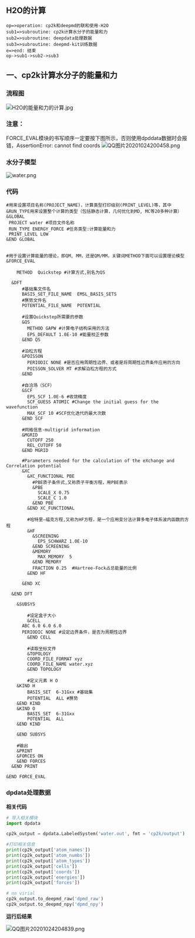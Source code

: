 ## H2O的计算
```flow
op=>operation: cp2k和deepmd的联和使用-H2O
sub1=>subroutine: cp2k计算水分子的能量和力
sub2=>subroutine: deepdata处理数据
sub3=>subroutine: deepmd-kit训练数据
e=>end: 结束
op->sub1->sub2->sub3
```

## 一、cp2k计算水分子的能量和力

### 流程图

![H2O的能量和力的计算.jpg](http://ww1.sinaimg.cn/large/007nrJjbgy1gjzkuny8mkj3169135q77.jpg)

### 注意：
FORCE_EVAL模块的书写顺序一定要按下图所示，否则使用dpddata数据时会报错，AssertionError: cannot find coords
![QQ图片20201024200458.png](http://ww1.sinaimg.cn/large/007nrJjbgy1gk0qwo5da9j30g80azmzj.jpg)

### 水分子模型
![water.png](http://ww1.sinaimg.cn/large/007nrJjbgy1gjzlwronzuj310c0jct91.jpg)
### 代码

```
#用来设置项目名称(PROJECT_NAME)，计算类型打印级别(PRINT_LEVEL)等，其中&RUN_TYPE用来设置整个计算的类型（包括静态计算，几何优化到MD, MC等20多种计算）
&GLOBAL
 PROJECT water #项目文件名称
 RUN_TYPE ENERGY_FORCE #任务类型:计算能量和力
 PRINT_LEVEL LOW
&END GLOBAL


#用于设置计算能量的理论，即QM, MM，还是QM/MM，关键词METHOD下面可以设置理论模型
&FORCE_EVAL

	METHOD  Quickstep #计算方式,别名为QS

  &DFT
      #基础集文件名
      BASIS_SET_FILE_NAME  EMSL_BASIS_SETS
      #赝势文件名
      POTENTIAL_FILE_NAME  POTENTIAL

      #设置Quickstep所需要的参数
      &QS
        METHOD GAPW #计算电子结构采用的方法
        EPS_DEFAULT 1.0E-10 #能量校正参数
      &END QS

      #泊松方程
      &POISSON
        PERIODIC NONE #是否应用周期性边界、或者是将周期性边界条件应用的方向
        POISSON_SOLVER MT #求解泊松方程的方式
      &END

      #自洽场（SCF）
      &SCF
        EPS_SCF 1.0E-6 #收敛精度
        SCF_GUESS ATOMIC #Change the initial guess for the wavefunction
        MAX_SCF 10 #SCF优化迭代的最大次数
      &END SCF

      #网格信息-multigrid information
      &MGRID
        CUTOFF 250
        REL_CUTOFF 50
      &END MGRID

      #Parameters needed for the calculation of the eXchange and Correlation potential
      &XC
        &XC_FUNCTIONAL PBE
          #PBE质子条件式,又称质子平衡方程，用PBE表示
          &PBE
            SCALE_X 0.75
            SCALE_C 1.0
          &END PBE
        &END XC_FUNCTIONAL

        #哈特里—福克方程,又称为HF方程，是一个应用变分法计算多电子体系波内函数的方程
        &HF
          &SCREENING
            EPS_SCHWARZ 1.0E-10
          &END SCREENING
          &MEMORY
            MAX_MEMORY  5
          &END MEMORY
          FRACTION 0.25  #Hartree-Fock占总能量的比例
        &END HF

      &END XC

  &END DFT

	&SUBSYS

		#设定盒子大小
		&CELL
      ABC 6.0 6.0 6.0
      PERIODIC NONE #设定边界条件，是否为周期性边界
		&END CELL

		#读取坐标文件
		&TOPOLOGY
   		COORD_FILE_FORMAT xyz
   		COORD_FILE_NAME water.xyz
		&END TOPOLOGY

		#定义元素 H O
   	&KIND H
    	BASIS_SET  6-31Gxx #基础集
    	POTENTIAL  ALL #赝势
   	&END KIND
   	&KIND O
    	BASIS_SET  6-31Gxx
    	POTENTIAL  ALL
   	&END KIND

	&END SUBSYS

	#输出
	&PRINT
    &FORCES ON
    &END FORCES
  &END PRINT

&END FORCE_EVAL
```

### dpdata处理数据

**相关代码**

```python
# 导入相关模块
import dpdata

cp2k_output = dpdata.LabeledSystem('water.out', fmt = 'cp2k/output')

#打印相关信息
print(cp2k_output['atom_names'])
print(cp2k_output['atom_numbs'])
print(cp2k_output['atom_types'])
print(cp2k_output['cells'])
print(cp2k_output['coords'])
print(cp2k_output['energies'])
print(cp2k_output['forces'])

# no virial
cp2k_output.to_deepmd_raw('dpmd_raw')
cp2k_output.to_deepmd_npy('dpmd_npy')
```

**运行后结果**


![QQ图片20201024204839.png](http://ww1.sinaimg.cn/mw690/007nrJjbgy1gk0rpqfljaj30hh09m0tt.jpg)
